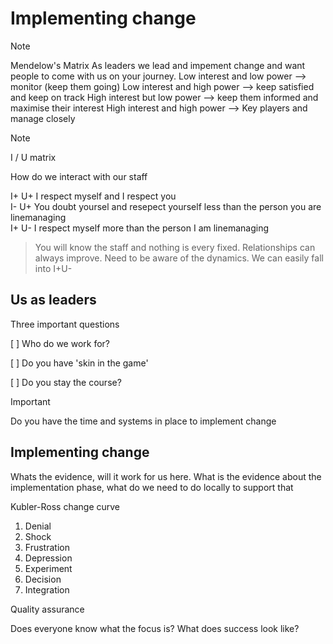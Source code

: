 # Implementing change

> [!NOTE]
Mendelow's Matrix
As leaders we lead and impement change and want people to come with us on your journey.
Low interest and low power --> monitor (keep them going)
Low interest and high power --> keep satisfied and keep on track
High interest but low power --> keep them informed and maximise their interest
High interest and high power --> Key players and manage closely

> [!NOTE]
I / U matrix

How do we interact with our staff
<p>I+ U+ I respect myself and I respect you <br>
I- U+ You doubt yoursel and resepect yourself less than the person you are linemanaging <br>
I+ U- I respect myself more than the person I am linemanaging 
</p>


> <p>You will know the staff and nothing is every fixed.  Relationships can always improve.  Need to be aware of the dynamics. We can easily fall into I+U- </p>

## Us as leaders

Three important questions

[ ] Who do we work for?

[ ] Do you have 'skin in the game'

[ ] Do you stay the course?

> [!IMPORTANT]
Do you have the time and systems in place to implement change


## Implementing change

Whats the evidence, will it work for us here.
What is the evidence about the implementation phase, what do we need to do locally to support that

Kubler-Ross change curve
1. Denial
2. Shock
3. Frustration
4. Depression
5. Experiment
6. Decision
7. Integration

Quality assurance

Does everyone know what the focus is?
What does success look like?

